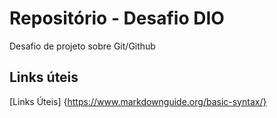 # Repositório - Desafio DIO 
Desafio de projeto sobre Git/Github

## Links úteis 
[Links Úteis] {https://www.markdownguide.org/basic-syntax/}
